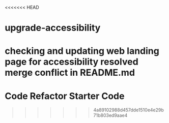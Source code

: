 <<<<<<< HEAD
# upgrade-accessibility
checking and updating web landing page for accessibility
resolved merge conflict in README.md
=======
# Code Refactor Starter Code
>>>>>>> 4a89102988d457dde1510e4e29b71b803ed9aae4


